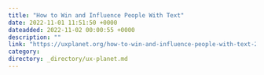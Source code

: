 ```yaml
---
title: "How to Win and Influence People With Text"
date: 2022-11-01 11:51:50 +0000
dateadded: 2022-11-02 00:00:55 +0000
description: ""
link: "https://uxplanet.org/how-to-win-and-influence-people-with-text-2857d7fc9a65?source=rss----819cc2aaeee0---4"
category:
directory: _directory/ux-planet.md
---
```

